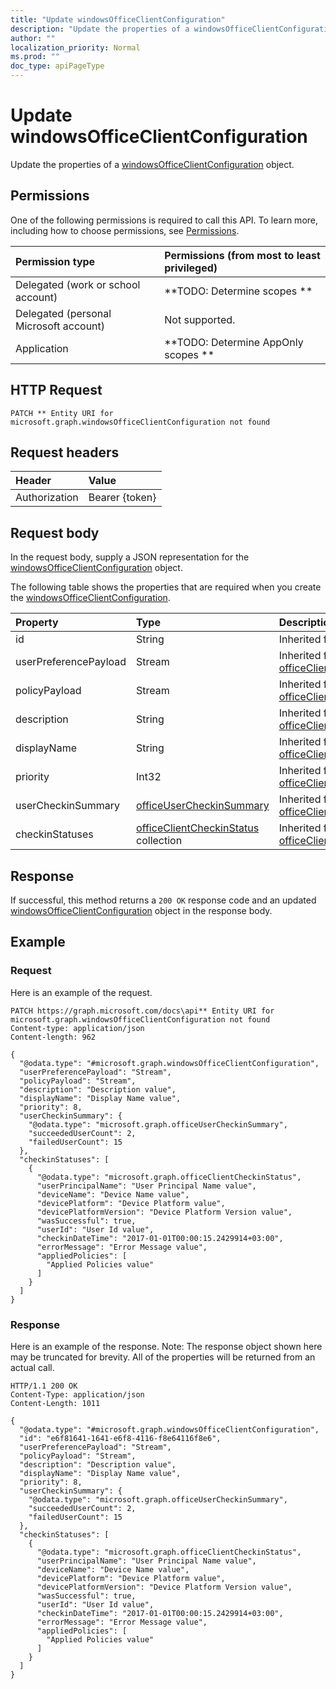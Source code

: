 ```yaml
---
title: "Update windowsOfficeClientConfiguration"
description: "Update the properties of a windowsOfficeClientConfiguration object."
author: ""
localization_priority: Normal
ms.prod: ""
doc_type: apiPageType
---
```


# Update windowsOfficeClientConfiguration

Update the properties of a [windowsOfficeClientConfiguration](../resources/windowsofficeclientconfiguration.md) object.

## Permissions
One of the following permissions is required to call this API. To learn more, including how to choose permissions, see [Permissions](/concepts/permissions-reference.md).

|Permission type|Permissions (from most to least privileged)|
|:---|:---|
|Delegated (work or school account)|**TODO: Determine scopes **|
|Delegated (personal Microsoft account)|Not supported.|
|Application|**TODO: Determine AppOnly scopes **|

## HTTP Request
<!-- {
  "blockType": "ignored"
}
-->
``` http
PATCH ** Entity URI for microsoft.graph.windowsOfficeClientConfiguration not found
```

## Request headers
|Header|Value|
|:---|:---|
|Authorization|Bearer {token}|

## Request body
In the request body, supply a JSON representation for the [windowsOfficeClientConfiguration](../resources/windowsOfficeClientConfiguration.md) object.

The following table shows the properties that are required when you create the [windowsOfficeClientConfiguration](../resources/windowsofficeclientconfiguration.md).

|Property|Type|Description|
|:---|:---|:---|
|id|String| Inherited from [entity](../resources/entity.md)|
|userPreferencePayload|Stream| Inherited from [officeClientConfiguration](../resources/officeClientConfiguration.md)|
|policyPayload|Stream| Inherited from [officeClientConfiguration](../resources/officeClientConfiguration.md)|
|description|String| Inherited from [officeClientConfiguration](../resources/officeClientConfiguration.md)|
|displayName|String| Inherited from [officeClientConfiguration](../resources/officeClientConfiguration.md)|
|priority|Int32| Inherited from [officeClientConfiguration](../resources/officeClientConfiguration.md)|
|userCheckinSummary|[officeUserCheckinSummary](../resources/officeUserCheckinSummary.md)| Inherited from [officeClientConfiguration](../resources/officeClientConfiguration.md)|
|checkinStatuses|[officeClientCheckinStatus](../resources/officeClientCheckinStatus.md) collection| Inherited from [officeClientConfiguration](../resources/officeClientConfiguration.md)|



## Response
If successful, this method returns a `200 OK` response code and an updated [windowsOfficeClientConfiguration](../resources/windowsofficeclientconfiguration.md) object in the response body.

## Example

### Request
Here is an example of the request.
<!-- {
  "blockType": "request",
  "name": "update_windowsofficeclientconfiguration"
}
-->
``` http
PATCH https://graph.microsoft.com/docs\api** Entity URI for microsoft.graph.windowsOfficeClientConfiguration not found
Content-type: application/json
Content-length: 962

{
  "@odata.type": "#microsoft.graph.windowsOfficeClientConfiguration",
  "userPreferencePayload": "Stream",
  "policyPayload": "Stream",
  "description": "Description value",
  "displayName": "Display Name value",
  "priority": 8,
  "userCheckinSummary": {
    "@odata.type": "microsoft.graph.officeUserCheckinSummary",
    "succeededUserCount": 2,
    "failedUserCount": 15
  },
  "checkinStatuses": [
    {
      "@odata.type": "microsoft.graph.officeClientCheckinStatus",
      "userPrincipalName": "User Principal Name value",
      "deviceName": "Device Name value",
      "devicePlatform": "Device Platform value",
      "devicePlatformVersion": "Device Platform Version value",
      "wasSuccessful": true,
      "userId": "User Id value",
      "checkinDateTime": "2017-01-01T00:00:15.2429914+03:00",
      "errorMessage": "Error Message value",
      "appliedPolicies": [
        "Applied Policies value"
      ]
    }
  ]
}
```

### Response
Here is an example of the response. Note: The response object shown here may be truncated for brevity. All of the properties will be returned from an actual call.
<!-- {
  "blockType": "response",
  "truncated": true
}
-->
``` http
HTTP/1.1 200 OK
Content-Type: application/json
Content-Length: 1011

{
  "@odata.type": "#microsoft.graph.windowsOfficeClientConfiguration",
  "id": "e6f81641-1641-e6f8-4116-f8e64116f8e6",
  "userPreferencePayload": "Stream",
  "policyPayload": "Stream",
  "description": "Description value",
  "displayName": "Display Name value",
  "priority": 8,
  "userCheckinSummary": {
    "@odata.type": "microsoft.graph.officeUserCheckinSummary",
    "succeededUserCount": 2,
    "failedUserCount": 15
  },
  "checkinStatuses": [
    {
      "@odata.type": "microsoft.graph.officeClientCheckinStatus",
      "userPrincipalName": "User Principal Name value",
      "deviceName": "Device Name value",
      "devicePlatform": "Device Platform value",
      "devicePlatformVersion": "Device Platform Version value",
      "wasSuccessful": true,
      "userId": "User Id value",
      "checkinDateTime": "2017-01-01T00:00:15.2429914+03:00",
      "errorMessage": "Error Message value",
      "appliedPolicies": [
        "Applied Policies value"
      ]
    }
  ]
}
```

